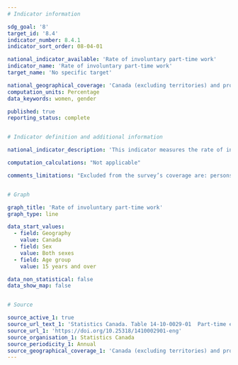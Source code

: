 ```yaml
---
# Indicator information

sdg_goal: '8'
target_id: '8.4'
indicator_number: 8.4.1
indicator_sort_order: 08-04-01

national_indicator_available: 'Rate of involuntary part-time work'
indicator_name: 'Rate of involuntary part-time work'
target_name: 'No specific target'

national_geographical_coverage: 'Canada (excluding territories) and provinces' 
computation_units: Percentage
data_keywords: women, gender

published: true
reporting_status: complete


# Indicator definition and additional information

national_indicator_description: 'This indicator measures the rate of involuntary part-time work. The rate of involuntary part-time work can be derived in different ways. The one used for this indicator is based on all involuntary part-time workers, whether they looked for full-time work or not. The rate is then presented as the number of involuntary part-timers as a share of the part-time employed.'

computation_calculations: "Not applicable"

comments_limitations: "Excluded from the survey’s coverage are: persons living on reserves and other Aboriginal settlements in the provinces; the institutionalized population, and households in extremely remote areas with very low population density."


# Graph

graph_title: 'Rate of involuntary part-time work'
graph_type: line

data_start_values:
  - field: Geography
    value: Canada
  - field: Sex
    value: Both sexes
  - field: Age group
    value: 15 years and over

data_non_statistical: false
data_show_map: false


# Source

source_active_1: true
source_url_text_1: 'Statistics Canada. Table 14-10-0029-01  Part-time employment by reason, annual'
source_url_1: 'https://doi.org/10.25318/1410002901-eng'
source_organisation_1: Statistics Canada
source_periodicity_1: Annual
source_geographical_coverage_1: 'Canada (excluding territories) and provinces'
---
```

